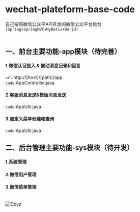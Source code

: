 wechat-plateform-base-code
====
自己按照微信公众平API开发的微信公众平台后台`(Spring+SpringMVC+MyBatis+Durid)`<br><br>
## 一、前台主要功能-app模块（待完善）
#### 1.微信认证接入 & 被动消息记录和回复
`url`:http://[host]/[path]/app
<br>
`code`:AppController.java
#### 2.客服消息发送&模版消息发送
`code`:AppUtil.java
<br>
#### 3.自定义菜单创建和查询
`code`:AppUtil.java
<br>
## 二、后台管理主要功能-sys模块（待开发）
#### 1.系统管理
#### 2.微信用户管理
#### 3.微信菜单管理<br><br>
![Dbyz](https://avatars2.githubusercontent.com/u/6849536?v=3&s=64 "Dbyz")
